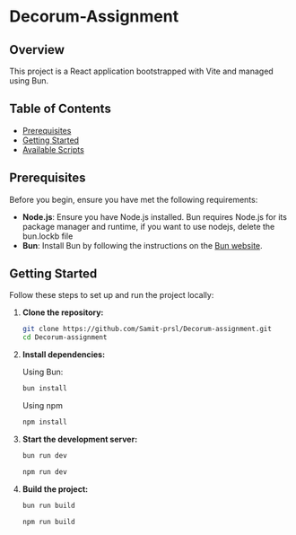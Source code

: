 # Decorum-Assignment

## Overview

This project is a React application bootstrapped with Vite and managed using Bun.

## Table of Contents

- [Prerequisites](#prerequisites)
- [Getting Started](#getting-started)
- [Available Scripts](#available-scripts)

## Prerequisites

Before you begin, ensure you have met the following requirements:

- **Node.js**: Ensure you have Node.js installed. Bun requires Node.js for its package manager and runtime, if you want to use nodejs, delete the bun.lockb file
- **Bun**: Install Bun by following the instructions on the [Bun website](https://bun.sh).

## Getting Started

Follow these steps to set up and run the project locally:

1. **Clone the repository:**

   ```sh
   git clone https://github.com/Samit-prsl/Decorum-assignment.git
   cd Decorum-assignment
   ```

2. **Install dependencies:**

   Using Bun:

   ```sh
   bun install
   ```

   Using npm

   ```sh
   npm install
   ```

3. **Start the development server:**

   ```sh
   bun run dev
   ```

   ```sh
   npm run dev
   ```

4. **Build the project:**

   ```sh
   bun run build
   ```

   ```sh
   npm run build
   ```

